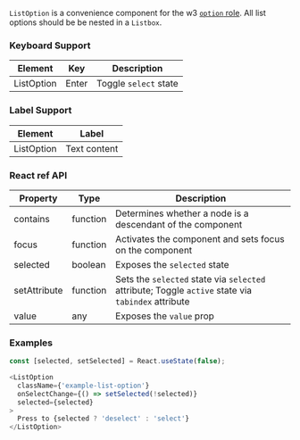`ListOption` is a convenience component for the w3 [`option` role](https://www.w3.org/WAI/PF/aria/roles#option).
All list options should be be nested in a `Listbox`.

### Keyboard Support

| Element | Key | Description |
| --- | --- | --- |
| ListOption | Enter | Toggle `select` state |

### Label Support

| Element | Label |
| --- | --- |
| ListOption | Text content |

### React ref API

| Property | Type | Description |
| --- | --- | --- |
| contains | function | Determines whether a node is a descendant of the component |
| focus | function | Activates the component and sets focus on the component |
| selected | boolean | Exposes the `selected` state |
| setAttribute | function | Sets the `selected` state via `selected` attribute; Toggle `active` state via `tabindex` attribute |
| value | any | Exposes the `value` prop |

### Examples

```js
const [selected, setSelected] = React.useState(false);

<ListOption
  className={'example-list-option'}
  onSelectChange={() => setSelected(!selected)}
  selected={selected}
>
  Press to {selected ? 'deselect' : 'select'}
</ListOption>
```
